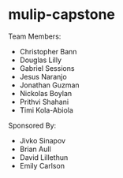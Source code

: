 # mulip-capstone

Team Members:
- Christopher Bann
- Douglas Lilly
- Gabriel Sessions
- Jesus Naranjo
- Jonathan Guzman
- Nickolas Boylan
- Prithvi Shahani
- Timi Kola-Abiola

Sponsored By: 
- Jivko Sinapov
- Brian Aull
- David Lillethun
- Emily Carlson
